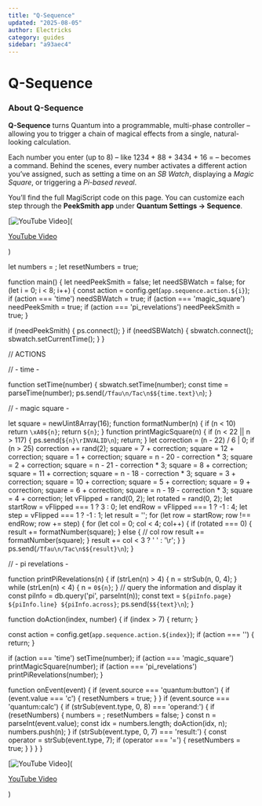 ```yaml
---
title: "Q-Sequence"
updated: "2025-08-05"
author: Electricks
category: guides
sidebar: "a93aec4"
---
```


# Q-Sequence

### About Q-Sequence

 
 
 
 
 **Q-Sequence** turns Quantum into a programmable, multi-phase controller – allowing you to trigger a chain of magical effects from a single, natural-looking calculation.

Each number you enter (up to 8) – like 1234 + 88 + 3434 + 16 = – becomes a command. Behind the scenes, every number activates a different action you’ve assigned, such as setting a time on an *SB Watch*, displaying a *Magic Square*, or triggering a *Pi-based reveal*.

You’ll find the full MagiScript code on this page. You can customize each step through the **PeekSmith app** under **Quantum Settings → Sequence**.

 
 
 
 
 

[![YouTube Video](https://img.youtube.com/vi/-yhb4jKEGYM/0.jpg)](

[YouTube Video](https://www.youtube.com/watch?v=-yhb4jKEGYM)

)

 
 
 
 
 
 
 
 let numbers = ;
let resetNumbers = true;

function main() {
 let needPeekSmith = false;
 let needSBWatch = false;
 for (let i = 0; i < 8; i++) {
 const action = config.get(`app.sequence.action.${i}`);
 if (action === 'time') needSBWatch = true;
 if (action === 'magic_square') needPeekSmith = true;
 if (action === 'pi_revelations') needPeekSmith = true;
 }

 if (needPeekSmith) {
 ps.connect();
 }
 if (needSBWatch) {
 sbwatch.connect();
 sbwatch.setCurrentTime();
 }
}

// ACTIONS

// - time -

function setTime(number) {
 sbwatch.setTime(number);
 const time = parseTime(number);
 ps.send(`/Tfau\n/Tac\n$${time.text}\n`);
}

// - magic square -

let square = newUint8Array(16);
function formatNumber(n) {
 if (n < 10) return `\xA0${n}`;
 return `${n}`;
}
function printMagicSquare(n) {
 if (n < 22 || n > 117) {
 ps.send(`${n}\rINVALID\n`);
 return;
 }
 let correction = (n - 22) / 6 | 0;
 if (n > 25) correction += rand(2);
 square = 7 + correction;
 square = 12 + correction;
 square = 1 + correction;
 square = n - 20 - correction * 3;
 square = 2 + correction;
 square = n - 21 - correction * 3;
 square = 8 + correction;
 square = 11 + correction;
 square = n - 18 - correction * 3;
 square = 3 + correction;
 square = 10 + correction;
 square = 5 + correction;
 square = 9 + correction;
 square = 6 + correction;
 square = n - 19 - correction * 3;
 square = 4 + correction;
 let vFlipped = rand(0, 2);
 let rotated = rand(0, 2);
 let startRow = vFlipped === 1 ? 3 : 0;
 let endRow = vFlipped === 1 ? -1 : 4;
 let step = vFlipped === 1 ? -1 : 1;
 let result = '';
 for (let row = startRow; row !== endRow; row += step) {
 for (let col = 0; col < 4; col++) {
 if (rotated === 0) {
 result += formatNumber(square);
 } else { // col row
 result += formatNumber(square);
 }
 result += col < 3 ? ' ' : '\r';
 }
 }
 ps.send(`/Tfau\n/Tac\n$${result}\n`);
}

// - pi revelations -

function printPiRevelations(n) {
 if (strLen(n) > 4) {
 n = strSub(n, 0, 4);
 }
 while (strLen(n) < 4) {
 n = `0${n}`;
 }
 // query the information and display it
 const piInfo = db.query('pi', parseInt(n));
 const text = `${piInfo.page} ${piInfo.line} ${piInfo.across}`;
 ps.send(`$${text}\n`);
}

function doAction(index, number) {
 if (index > 7) { return; }
 
 const action = config.get(`app.sequence.action.${index}`);
 if (action === '') { return; }

 if (action === 'time') setTime(number);
 if (action === 'magic_square') printMagicSquare(number);
 if (action === 'pi_revelations') printPiRevelations(number);
}

function onEvent(event) {
 if (event.source === 'quantum:button') {
 if (event.value === 'c') {
 resetNumbers = true;
 }
 }
 if (event.source === 'quantum:calc') {
 if (strSub(event.type, 0, 8) === 'operand:') {
 if (resetNumbers) {
 numbers = ;
 resetNumbers = false;
 }
 const n = parseInt(event.value);
 const idx = numbers.length;
 doAction(idx, n);
 numbers.push(n);
 }
 if (strSub(event.type, 0, 7) === 'result:') {
 const operator = strSub(event.type, 7);
 if (operator === '=') {
 resetNumbers = true;
 }
 }
 }
}


 
 
 
 
 
 
 
 
 
 
 
 
 
 
 
 
 
 
 

[![YouTube Video](https://img.youtube.com/vi/-yhb4jKEGYM/0.jpg)](

[YouTube Video](https://www.youtube.com/watch?v=-yhb4jKEGYM)

)